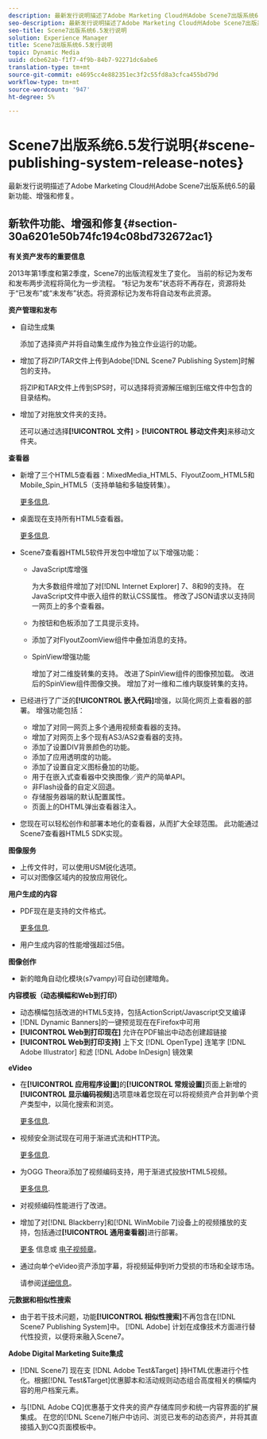 ```yaml
---
description: 最新发行说明描述了Adobe Marketing Cloud州Adobe Scene7出版系统6.5的最新功能、增强和修复。
seo-description: 最新发行说明描述了Adobe Marketing Cloud州Adobe Scene7出版系统6.5的最新功能、增强和修复。
seo-title: Scene7出版系统6.5发行说明
solution: Experience Manager
title: Scene7出版系统6.5发行说明
topic: Dynamic Media
uuid: dcbe62ab-f1f7-4f9b-84b7-92271dc6abe6
translation-type: tm+mt
source-git-commit: e4695cc4e882351ec3f2c55fd8a3cfca455bd79d
workflow-type: tm+mt
source-wordcount: '947'
ht-degree: 5%

---
```



# Scene7出版系统6.5发行说明{#scene-publishing-system-release-notes}

最新发行说明描述了Adobe Marketing Cloud州Adobe Scene7出版系统6.5的最新功能、增强和修复。

## 新软件功能、增强和修复{#section-30a6201e50b74fc194c08bd732672ac1}

**有关资产发布的重要信息**

2013年第1季度和第2季度，Scene7的出版流程发生了变化。 当前的标记为发布和发布两步流程将简化为一步流程。 “标记为发布”状态将不再存在，资源将处于“已发布”或“未发布”状态。将资源标记为发布将自动发布此资源。

**资产管理和发布**

* 自动生成集

   添加了选择资产并将自动集生成作为独立作业运行的功能。
* 增加了将ZIP/TAR文件上传到Adobe[!DNL Scene7 Publishing System]时解包的支持。

   将ZIP和TAR文件上传到SPS时，可以选择将资源解压缩到压缩文件中包含的目录结构。

* 增加了对拖放文件夹的支持。

   还可以通过选择&#x200B;**[!UICONTROL 文件]** > **[!UICONTROL 移动文件夹]**&#x200B;来移动文件夹。

**查看器**

* 新增了三个HTML5查看器：MixedMedia_HTML5、FlyoutZoom_HTML5和Mobile_Spin_HTML5（支持单轴和多轴旋转集）。

   [更多信息](http://help.adobe.com/en_US/scene7/using/WS6E593DEA-7D81-4cd6-84B0-85E8BB274176.html#WS1c46793299cf21d77e926d1613177f0a020-8000.html).
* 桌面现在支持所有HTML5查看器。

   [更多信息](http://help.adobe.com/en_US/scene7/using/WS6E593DEA-7D81-4cd6-84B0-85E8BB274176.html#WS1c46793299cf21d77e926d1613177f0a020-8000.html).
* Scene7查看器HTML5软件开发包中增加了以下增强功能：

   * JavaScript库增强

      为大多数组件增加了对[!DNL Internet Explorer] 7、8和9的支持。 在JavaScript文件中嵌入组件的默认CSS属性。 修改了JSON请求以支持同一网页上的多个查看器。
   * 为按钮和色板添加了工具提示支持。
   * 添加了对FlyoutZoomView组件中叠加消息的支持。
   * SpinView增强功能

      增加了对二维旋转集的支持。 改进了SpinView组件的图像预加载。 改进后的SpinView组件图像交换。 增加了对一维和二维内联旋转集的支持。

* 已经进行了广泛的&#x200B;**[!UICONTROL 嵌入代码]**&#x200B;增强，以简化网页上查看器的部署。 增强功能包括：

   * 增加了对同一网页上多个通用视频查看器的支持。
   * 增加了对网页上多个现有AS3/AS2查看器的支持。
   * 添加了设置DIV背景颜色的功能。
   * 添加了应用透明度的功能。
   * 添加了设置自定义图标叠加的功能。
   * 用于在嵌入式查看器中交换图像／资产的简单API。
   * 非Flash设备的自定义回退。
   * 存储服务器端的默认配置属性。
   * 页面上的DHTML弹出查看器注入。

* 您现在可以轻松创作和部署本地化的查看器，从而扩大全球范围。 此功能通过Scene7查看器HTML5 SDK实现。

**图像服务**

* 上传文件时，可以使用USM锐化选项。
* 可以对图像区域内的投放应用锐化。

**用户生成的内容**

* PDF现在是支持的文件格式。

   [更多信息](http://help.adobe.com/en_US/scene7/using/WSe8b0455615e2dc47-2df907a712f31201b35-8000.html).
* 用户生成内容的性能增强超过5倍。

**图像创作**

* 新的暗角自动化模块(s7vampy)可自动创建暗角。

**内容模板（动态横幅和Web到打印）**

* 动态横幅包括改进的HTML5支持，包括ActionScript/Javascript交叉编译
* [!DNL Dynamic Banners]的一键预览现在在Firefox中可用
* **[!UICONTROL Web到打印现在]** 允许在PDF输出中动态创建超链接
* **[!UICONTROL Web到打印支持]** 上下文 [!DNL OpenType] 连笔字 [!DNL Adobe Illustrator] 和滤 [!DNL Adobe InDesign] 镜效果

**eVideo**

* 在&#x200B;**[!UICONTROL 应用程序设置]**&#x200B;的&#x200B;**[!UICONTROL 常规设置]**&#x200B;页面上新增的&#x200B;**[!UICONTROL 显示编码视频]**&#x200B;选项意味着您现在可以将视频资产合并到单个资产类型中，以简化搜索和浏览。

   [更多信息](http://help.adobe.com/en_US/scene7/using/WSCCBA9D3A-06A3-4f29-AF6B-36CBB2A655F1.html).

* 视频安全测试现在可用于渐进式流和HTTP流。

   [更多信息](http://help.adobe.com/en_US/scene7/using/WSd968ca97bf01df72-5efde3a123268dd80f5-8000.html).
* 为OGG Theora添加了视频编码支持，用于渐进式投放HTML5视频。

   [更多信息](http://help.adobe.com/en_US/scene7/using/WSE86ACF2B-BD50-4c48-A1D7-9CD4405B62D0.html#WS1c46793299cf21d7-39fae9c1131ba8968f7-7fff.html).
* 对视频编码性能进行了改进。
* 增加了对[!DNL Blackberry]和[!DNL WinMobile 7]设备上的视频播放的支持，包括通过&#x200B;**[!UICONTROL 通用查看器]**&#x200B;进行部署。

   [更多](http://help.adobe.com/en_US/scene7/using/WS6E593DEA-7D81-4cd6-84B0-85E8BB274176.html#WS1c46793299cf21d77e926d1613177f0a020-8000.html) 信息或 [电子视频章](http://help.adobe.com/en_US/scene7/using/WS53492AE1-6029-45d8-BF80-F4B5CF33EB08.html)。

* 通过向单个eVideo资产添加字幕，将视频延伸到听力受损的市场和全球市场。

   请参阅[详细信息](http://help.adobe.com/en_US/scene7/using/WS98ca2e6790647c06-6f6f53e137b959f094-8000.html)。

**元数据和相似性搜索**

* 由于若干技术问题，功能&#x200B;**[!UICONTROL 相似性搜索]**&#x200B;不再包含在[!DNL Scene7 Publishing System]中。 [!DNL Adobe] 计划在成像技术方面进行替代性投资，以便将来融入Scene7。

**Adobe Digital Marketing Suite集成**

* [!DNL Scene7] 现在支 [!DNL Adobe Test&Target] 持HTML优惠进行个性化。根据[!DNL Test&Target]优惠脚本和活动规则动态组合高度相关的横幅内容的用户档案元素。

* 与[!DNL Adobe CQ]优惠基于文件夹的资产存储库同步和统一内容界面的扩展集成。 在您的[!DNL Scene7]帐户中访问、浏览已发布的动态资产，并将其直接插入到CQ页面模板中。

